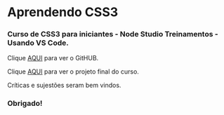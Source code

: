 # Aprendendo CSS3
### Curso de CSS3 para iniciantes -  Node Studio Treinamentos - Usando VS Code.

Clique [AQUI](https://github.com/MunrraMT/Aprendendo_CSS3) para ver o GitHUB.

Clique [AQUI](https://munrramt.github.io/Aprendendo_CSS3/Projeto-Final/projetofinal.html) para ver o projeto final do curso.

Críticas e sujestões seram bem vindos.
### Obrigado!
